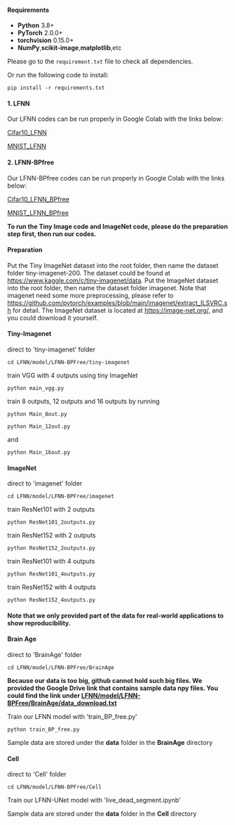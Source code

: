 #### Requirements
* **Python** 3.8+
* **PyTorch** 2.0.0+
* **torchvision** 0.15.0+
*  **NumPy**,**scikit-image**,**matplotlib**,etc
  
Please go to the `requirement.txt` file to check all dependencies.

Or run the following code to install:
```
pip install -r requirements.txt
```

#### 1. LFNN
Our LFNN codes can be run properly in Google Colab with the links below:

[Cifar10_LFNN](https://colab.research.google.com/github/Belis0811/LFNN/blob/main/model/LFNN/Cifar10_LFNN.ipynb)

[MNIST_LFNN](https://colab.research.google.com/github/Belis0811/LFNN/blob/main/model/LFNN/MNIST_LFNN.ipynb)

#### 2. LFNN-BPfree
Our LFNN-BPfree codes can be run properly in Google Colab with the links below:

[Cifar10_LFNN_BPfree](https://colab.research.google.com/github/Belis0811/LFNN/blob/main/model/LFNN-BPfree/Cifar10_LFNN_BPfree.ipynb)

[MNIST_LFNN_BPfree](https://colab.research.google.com/github/Belis0811/LFNN/blob/main/model/LFNN-BPfree/MNIST_LFNN_BPfree.ipynb)

**To run the Tiny Image code and ImageNet code, please do the preparation step first, then run our codes.**

#### Preparation
Put the Tiny ImageNet dataset into the root folder, then name the dataset folder tiny-imagenet-200. The dataset could be found at https://www.kaggle.com/c/tiny-imagenet/data. Put the ImageNet dataset into the root folder, then name the dataset folder imagenet. Note that imagenet need some more preprocessing, please refer to https://github.com/pytorch/examples/blob/main/imagenet/extract_ILSVRC.sh for detail. The ImageNet dataset is located at https://image-net.org/, and you could download it yourself.


#### Tiny-Imagenet
direct to 'tiny-imagenet' folder
```
cd LFNN/model/LFNN-BPFree/tiny-imagenet
```

train VGG with 4 outputs using tiny ImageNet
```
python main_vgg.py
```

train 8 outputs, 12 outputs and 16 outputs by running
```
python Main_8out.py
```

```
python Main_12out.py
```
and
```
python Main_16out.py
```
#### ImageNet
direct to 'imagenet' folder
```
cd LFNN/model/LFNN-BPFree/imagenet
```

train ResNet101 with 2 outputs
```
python ResNet101_2outputs.py
```

train ResNet152 with 2 outputs
```
python ResNet152_2outputs.py
```

train ResNet101 with 4 outputs
```
python ResNet101_4outputs.py
```

train ResNet152 with 4 outputs
```
python ResNet152_4outputs.py
```

#### Note that we only provided part of the data for real-world applications to show reproducibility.

#### Brain Age
direct to 'BrainAge' folder
```
cd LFNN/model/LFNN-BPFree/BrainAge
```
**Because our data is too big, github cannot hold such big files. We provided the Google Drive link that contains sample data npy files. You could find the link under [LFNN/model/LFNN-BPFree/BrainAge/data_download.txt](https://github.com/Belis0811/LFNN/tree/main/model/LFNN-BPfree/BrainAge/data_download.txt)**

Train our LFNN model with 'train_BP_free.py'
```
python train_BP_free.py
```
Sample data are stored under the **data** folder in the **BrainAge** directory

#### Cell
direct to 'Cell' folder
```
cd LFNN/model/LFNN-BPFree/Cell
```
Train our LFNN-UNet model with 'live_dead_segment.ipynb'

Sample data are stored under the **data** folder in the **Cell** directory


